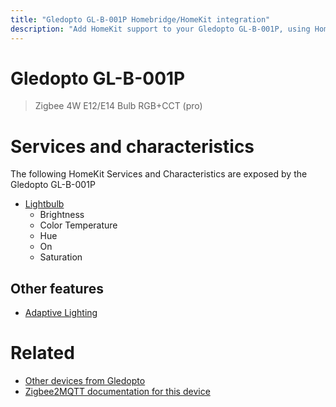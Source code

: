 ```yaml
---
title: "Gledopto GL-B-001P Homebridge/HomeKit integration"
description: "Add HomeKit support to your Gledopto GL-B-001P, using Homebridge, Zigbee2MQTT and homebridge-z2m."
---
```

<!---
This file has been GENERATED using src/docgen/docgen.ts
DO NOT EDIT THIS FILE MANUALLY!
-->
# Gledopto GL-B-001P
> Zigbee 4W E12/E14 Bulb RGB+CCT (pro)


# Services and characteristics
The following HomeKit Services and Characteristics are exposed by
the Gledopto GL-B-001P

* [Lightbulb](../../light.md)
  * Brightness
  * Color Temperature
  * Hue
  * On
  * Saturation

## Other features
* [Adaptive Lighting](../../light.md)

# Related
* [Other devices from Gledopto](../index.md#gledopto)
* [Zigbee2MQTT documentation for this device](https://www.zigbee2mqtt.io/devices/GL-B-001P.html)